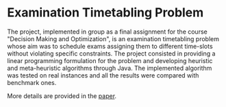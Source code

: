 # Examination Timetabling Problem
The project, implemented in group as a final assignment for the course "Decision Making and Optimization", is an examination timetabling problem whose aim was to schedule exams assigning them to different time-slots without violating specific constraints. The project consisted in providing a linear programming formulation for the problem and developing heuristic and meta-heuristic algorithms through Java. The implemented algorithm was tested on real instances and all the results were compared with benchmark ones. 

More details are provided in the [paper](https://raw.githubusercontent.com/marinadamato/Examimation-Timetabling/master/ETP_report.pdf).
